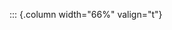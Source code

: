 <!-- Copyright (C) 2024  Kevin Sandom -->
<!-- Begin a new column of width 66%. -->

::: {.column width="66%" valign="t"}
